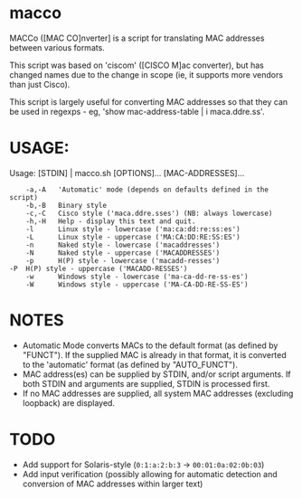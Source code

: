macco
======

MACCo ([MAC CO]nverter] is a script for translating MAC addresses between various formats. 

This script was based on 'ciscom' ([CISCO M]ac converter), but has changed names due to the change in scope (ie, it supports more vendors than just Cisco).

This script is largely useful for converting MAC addresses so that they can be used in regexps - eg, 'show mac-address-table | i maca.ddre.ss'.

USAGE:
======

Usage: [STDIN] | macco.sh [OPTIONS]... [MAC-ADDRESSES]...

        -a,-A   'Automatic' mode (depends on defaults defined in the script)
        -b,-B   Binary style  
        -c,-C   Cisco style ('maca.ddre.sses') (NB: always lowercase)
        -h,-H   Help - display this text and quit.
        -l      Linux style - lowercase ('ma:ca:dd:re:ss:es')
        -L      Linux style - uppercase ('MA:CA:DD:RE:SS:ES')
        -n      Naked style - lowercase ('macaddresses')
        -N      Naked style - uppercase ('MACADDRESSES')
        -p      H(P) style - lowercase ('macadd-resses')
	-P	H(P) style - uppercase ('MACADD-RESSES')
        -w      Windows style - lowercase ('ma-ca-dd-re-ss-es')
        -W      Windows style - uppercase ('MA-CA-DD-RE-SS-ES')

NOTES
======

 - Automatic Mode converts MACs to the default format (as defined by "FUNCT"). If the supplied MAC is already in that format, it is converted to the 'automatic' format (as defined by "AUTO_FUNCT").
 - MAC address(es) can be supplied by STDIN, and/or script arguments. If both STDIN and arguments are supplied, STDIN is processed first.
 - If no MAC addresses are supplied, all system MAC addresses (excluding loopback) are displayed.

TODO
======

 - Add support for Solaris-style (`0:1:a:2:b:3` -> `00:01:0a:02:0b:03`)
 - Add input verification (possibly allowing for automatic detection and conversion of MAC addresses within larger text)
